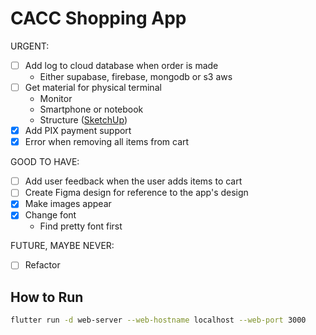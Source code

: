 # CACC Shopping App

URGENT:

- [ ] Add log to cloud database when order is made
  - Either supabase, firebase, mongodb or s3 aws
- [ ] Get material for physical terminal
  - Monitor
  - Smartphone or notebook
  - Structure ([SketchUp](https://app.sketchup.com/share/tc/northAmerica/CbucwfJC8S0?stoken=8EGcj5B40aUOFxPfpuOpi3Bq1AGeuxHRkx12XKqvxFB0CrL8_NB3ugM8o-ShlgAT&source=web))
- [x] Add PIX payment support
- [x] Error when removing all items from cart

GOOD TO HAVE:

- [ ] Add user feedback when the user adds items to cart
- [ ] Create Figma design for reference to the app's design
- [x] Make images appear
- [x] Change font
  - Find pretty font first

FUTURE, MAYBE NEVER:

- [ ] Refactor

## How to Run

```bash
flutter run -d web-server --web-hostname localhost --web-port 3000
```
